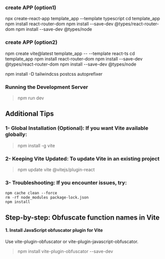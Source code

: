 ### create APP (option1)
npx create-react-app template_app --template typescript
cd template_app
npm install react-router-dom
npm install --save-dev @types/react-router-dom
npm install --save-dev @types/node

### create APP (option2)
npm create vite@latest template_app -- --template react-ts
cd template_app
npm install react-router-dom
npm install --save-dev @types/react-router-dom
npm install --save-dev @types/node

npm install -D tailwindcss postcss autoprefixer

### Running the Development Server
> npm run dev



## Additional Tips
### 1- Global Installation (Optional): If you want Vite available globally:
> npm install -g vite

### 2- Keeping Vite Updated: To update Vite in an existing project
> npm update vite @vitejs/plugin-react

### 3- Troubleshooting: If you encounter issues, try:
```
npm cache clean --force
rm -rf node_modules package-lock.json
npm install
```


## Step-by-step: Obfuscate function names in Vite
#### 1. Install JavaScript obfuscator plugin for Vite
Use vite-plugin-obfuscator or vite-plugin-javascript-obfuscator.
> npm install vite-plugin-obfuscator --save-dev
